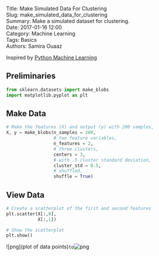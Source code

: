 Title: Make Simulated Data For Clustering  
Slug: make_simulated_data_for_clustering  
Summary: Make a simulated dataset for clustering.  
Date: 2017-01-16 12:00  
Category: Machine Learning  
Tags: Basics  
Authors: Samira Ouaaz   

Inspired by [Python Machine Learning](http://amzn.to/2iyMbpA)

## Preliminaries


```python
from sklearn.datasets import make_blobs
import matplotlib.pyplot as plt
```

## Make Data


```python
# Make the features (X) and output (y) with 200 samples,
X, y = make_blobs(n_samples = 200,
                  # two feature variables,
                  n_features = 2,
                  # three clusters,
                  centers = 3,
                  # with .5 cluster standard deviation,
                  cluster_std = 0.5,
                  # shuffled,
                  shuffle = True)
```

## View Data


```python
# Create a scatterplot of the first and second features
plt.scatter(X[:,0],
            X[:,1])

# Show the scatterplot
plt.show()
```


![png](plot of data points)` to `![png]({filename}/images/Make_Simulated_Data_For_Clustering/output_6_0.png)
